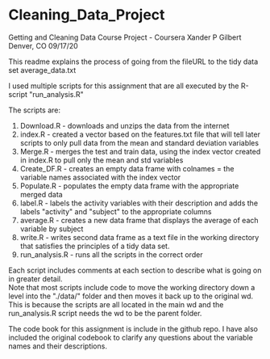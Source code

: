 # Cleaning_Data_Project
Getting and Cleaning Data Course Project - Coursera
Xander P Gilbert 
Denver, CO
09/17/20

This readme explains the process of going from the fileURL to the 
tidy data set average_data.txt

I used multiple scripts for this assignment that are all executed by the 
R-script "run_analysis.R"

The scripts are:
1. Download.R - downloads and unzips the data from the internet
2. index.R - created a vector based on the features.txt file that will tell 
  later scripts to only pull data from the mean and standard deviation variables
3. Merge.R - merges the test and train data, using the index vector created in 
  index.R to pull only the mean and std variables
4. Create_DF.R - creates an empty data frame with colnames = the variable names
  associated with the index vector
5. Populate.R - populates the empty data frame with the appropriate merged data
6. label.R - labels the activity variables with their description and adds the labels
  "activity" and "subject" to the appropriate columns
7. average.R - creates a new data frame that displays the average of each variable by subject
8. write.R - writes second data frame as a text file in the working directory that satisfies the
  principles of a tidy data set.
9. run_analysis.R - runs all the scripts in the correct order

Each script includes comments at each section to describe what is going on in greater detail.  
Note that most scripts include code to move the working directory down a level into the "./data/"
folder and then moves it back up to the original wd.  This is because the scripts are all located in 
the main wd and the run_analysis.R script needs the wd to be the parent folder.

The code book for this assignment is include in the github repo.  I have also included the original codebook
to clarify any questions about the variable names and their descriptions.

